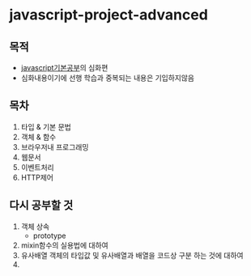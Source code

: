 # javascript-project-advanced

## 목적
- [javascript기본공부](https://github.com/KimJaeGeun/javascript-project)의 심화편
- 심화내용이기에 선행 학습과 중복되는 내용은 기입하지않음

## 목차
1. 타입 & 기본 문법
2. 객체 & 함수
3. 브라우저내 프로그래밍
4. 웹문서
5. 이벤트처리
6. HTTP제어

## 다시 공부할 것
1. 객체 상속
    - prototype
2. mixin함수의 실용법에 대하여
3. 유사배열 객체의 타입값 및 유사배열과 배열을 코드상 구분 하는 것에 대하여
4. 

